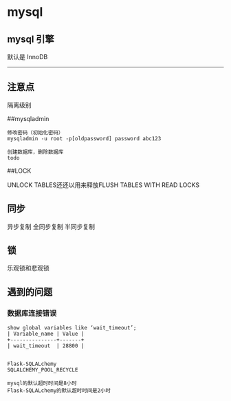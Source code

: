 # mysql

## mysql 引擎

默认是 InnoDB

---

## 注意点

隔离级别



##mysqladmin

```
修改密码（初始化密码）
mysqladmin -u root -p[oldpassword] password abc123

创建数据库，删除数据库
todo

```

##LOCK

UNLOCK TABLES还还以用来释放FLUSH TABLES WITH READ LOCKS

## 同步

异步复制   全同步复制   半同步复制

## 锁

乐观锁和悲观锁



## 遇到的问题

### 数据库连接错误

```
show global variables like ‘wait_timeout’;
| Variable_name | Value |
+---------------+-------+
| wait_timeout  | 28800 |


Flask-SQLALchemy
SQLALCHEMY_POOL_RECYCLE

mysql的默认超时时间是8小时
Flask-SQLALchemy的默认超时时间是2小时




```

